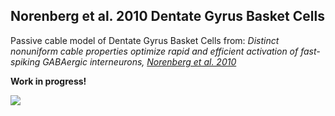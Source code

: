 ## Norenberg et al. 2010 Dentate Gyrus Basket Cells

Passive cable model of Dentate Gyrus Basket Cells from: *Distinct nonuniform cable properties optimize rapid and efficient activation of fast-spiking GABAergic interneurons, [Norenberg et al. 2010](http://www.pnas.org/content/107/2/894.long)*

**Work in progress!**

![](https://github.com/OpenSourceBrain/NorenbergEtAl2010_DGBasketCell/raw/master/NeuroML2/images/BC2.png)
